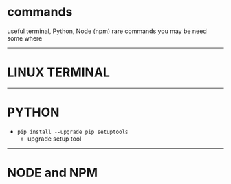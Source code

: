 # commands
useful terminal, Python, Node (npm) rare commands you may be need some where

---
# LINUX TERMINAL
---
# PYTHON

* `pip install --upgrade pip setuptools`  
  + upgrade setup tool
---
# NODE and NPM
